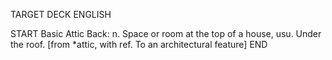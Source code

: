 TARGET DECK
ENGLISH

START
Basic
Attic
Back: n. Space or room at the top of a house, usu. Under the roof. [from *attic, with ref. To an architectural feature]
END
